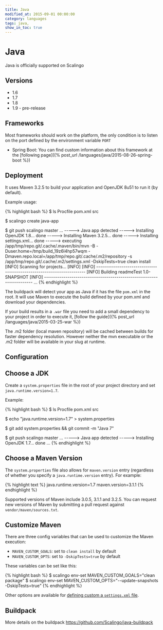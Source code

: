 ```yaml
---
title: Java
modified_at: 2015-09-01 00:00:00
category: languages
tags: java,
show_in_toc: true
---
```


# Java

Java is officially supported on Scalingo

## Versions

* 1.6
* 1.7
* 1.8
* 1.9 - pre-release

## Frameworks

Most frameworks should work on the platform, the only condition is to listen on the port
defined by the environment variable `PORT`

* Spring Boot: You can find custom information about this framework at the [following page]({% post_url /languages/java/2015-08-26-spring-boot %})

## Deployment

It uses Maven 3.2.5 to build your application and OpenJDK 8u51 to run it (by
default).

Example usage:

{% highlight bash %}
$ ls
Procfile  pom.xml  src

$ scalingo create java-app

$ git push scalingo master
...
-----> Java app detected
-----> Installing OpenJDK 1.8... done
-----> Installing Maven 3.2.5... done
-----> Installing settings.xml... done
-----> executing /app/tmp/repo.git/.cache/.maven/bin/mvn -B -Duser.home=/tmp/build_19z6l4hp57wqm -Dmaven.repo.local=/app/tmp/repo.git/.cache/.m2/repository -s /app/tmp/repo.git/.cache/.m2/settings.xml -DskipTests=true clean install
       [INFO] Scanning for projects...
       [INFO]
       [INFO] ------------------------------------------------------------------------
       [INFO] Building readmeTest 1.0-SNAPSHOT
       [INFO] ------------------------------------------------------------------------
...
{% endhighlight %}

The buildpack will detect your app as Java if it has the file `pom.xml` in
the root. It will use Maven to execute the build defined by your pom.xml and
download your dependencies.

If your build results in a `.war` file you need to add a small dependency
to your project in order to execute it, [follow the guide]({% post_url /languages/java/2015-03-25-war %})

The .m2 folder (local maven repository) will be cached between builds for
faster dependency resolution. However neither the mvn executable or the .m2
folder will be available in your slug at runtime.

Configuration
-------------

## Choose a JDK

Create a `system.properties` file in the root of your project directory and
set `java.runtime.version=1.7`.

Example:

{% highlight bash %}
$ ls
Procfile pom.xml src

$ echo "java.runtime.version=1.7" > system.properties

$ git add system.properties && git commit -m "Java 7"

$ git push scalingo master
...
-----> Java app detected
-----> Installing OpenJDK 1.7... done
...
{% endhighlight %}

## Choose a Maven Version

The `system.properties` file also allows for `maven.version` entry
(regardless of whether you specify a `java.runtime.version` entry). For example:

{% highlight text %}
java.runtime.version=1.7
maven.version=3.1.1
{% endhighlight %}

Supported versions of Maven include 3.0.5, 3.1.1 and 3.2.5. You can request new
versions of Maven by submitting a pull request against `vendor/maven/sources.txt`.

## Customize Maven

There are three config variables that can be used to customize the Maven execution:

+ `MAVEN_CUSTOM_GOALS`: set to `clean install` by default
+ `MAVEN_CUSTOM_OPTS`: set to `-DskipTests=true` by default

These variables can be set like this:

{% highlight bash %}
$ scalingo env-set MAVEN_CUSTOM_GOALS="clean package"
$ scalingo env-set MAVEN_CUSTOM_OPTS="--update-snapshots -DskipTests=true"
{% endhighlight %}

Other options are available for [defining custom a `settings.xml` file](https://devcenter.heroku.com/articles/using-a-custom-maven-settings-xml).

Buildpack
---------

More details on the buildpack https://github.com/Scalingo/java-buildpack
